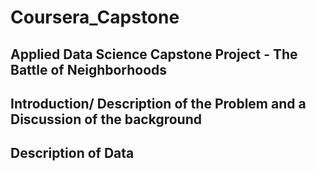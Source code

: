 # Coursera_Capstone

## Applied Data Science Capstone Project - The Battle of Neighborhoods

## Introduction/ Description of the Problem and a Discussion of the background

## Description of Data
